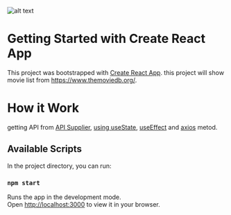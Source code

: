 ![alt text](https://github.com/lordziaga/movie-landing-page-react.js/blob/4e097731d89a885d0e084be2faa21762d6532357/Screenshot%20(11).png?raw=true)
# Getting Started with Create React App

This project was bootstrapped with [Create React App](https://github.com/facebook/create-react-app).
this project will show movie list from https://www.themoviedb.org/.

# How it Work

getting API from [API Supplier](https://www.themoviedb.org/settings/api), [using useState](https://www.w3schools.com/react/react_usestate.asp), [useEffect](https://www.w3schools.com/react/react_useeffect.asp) and [axios](https://www.bing.com/ck/a?!&&p=fa5206318ae08735JmltdHM9MTcwMDQzODQwMCZpZ3VpZD0zODIzMGQyNy0zYjZjLTZhNjctM2VkNS0xZTUyM2EzYTZiODQmaW5zaWQ9NTIwMg&ptn=3&ver=2&hsh=3&fclid=38230d27-3b6c-6a67-3ed5-1e523a3a6b84&psq=axios&u=a1aHR0cHM6Ly9heGlvcy1odHRwLmNvbS9kb2NzL2ludHJv&ntb=1) metod.

## Available Scripts

In the project directory, you can run:

### `npm start`

Runs the app in the development mode.\
Open [http://localhost:3000](http://localhost:3000) to view it in your browser.
